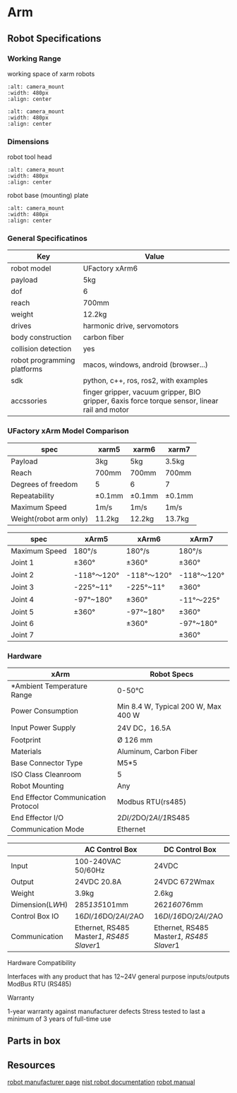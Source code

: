 # Arm
## Robot Specifications

### Working Range
working space of xarm robots

```{image} /resources/images/working_range_1.png
:alt: camera_mount
:width: 480px
:align: center
```

```{image} /resources/images/working_range_2.png
:alt: camera_mount
:width: 480px
:align: center
```

### Dimensions
robot tool head

```{image} /resources/images/dimensions_1.jpg
:alt: camera_mount
:width: 480px
:align: center
```

robot base (mounting) plate

```{image} /resources/images/dimensions_2.jpg
:alt: camera_mount
:width: 480px
:align: center
```

### General Specificatinos
| Key                       | Value                                |
|---------------------------|--------------------------------------|
|robot model                | UFactory xArm6                       |
|payload                    | 5kg                                  |
|dof                        | 6                                    |
|reach                      | 700mm                                |
|weight                     | 12.2kg                               |
|drives                     | harmonic drive, servomotors          |
|body construction          | carbon fiber                         |
|collision detection        | yes                                  |
|robot programming platforms| macos, windows, android (browser...) |
|sdk                        | python, c++, ros, ros2, with examples|
|accssories                 | finger gripper, vacuum gripper, BIO gripper, 6axis force torque sensor, linear rail and motor|

### UFactory xArm Model Comparison

|spec                  |xarm5 |xarm6  |xarm7  |
|----------------------|------|-------|-------|
|Payload               |3kg   | 5kg   | 3.5kg |
|Reach                 |700mm | 700mm | 700mm |
|Degrees of freedom    |5     | 6     | 7     |
|Repeatability         |±0.1mm| ±0.1mm| ±0.1mm|
|Maximum Speed         |1m/s  | 1m/s  | 1m/s  |
|Weight(robot arm only)|11.2kg| 12.2kg| 13.7kg|

|spec         |xArm5      |xArm6       |xArm7|
|-------------|-----------|------------|-----|
|Maximum Speed|180°/s     |180°/s      |180°/s|
|Joint 1      |±360°      |±360°       |±360°|
|Joint 2      |-118°～120°|-118°～120° |-118°～120°|
|Joint 3      |-225°~11°  |-225°~11°   |±360°|
|Joint 4      |-97°~180°  |±360°       |-11°～225°|
|Joint 5      |±360°      |-97°~180°   |±360°|
|Joint 6      |           |±360°       |-97°~180°|
|Joint 7      |           |            |±360°|
### Hardware
|xArm|Robot Specs|
|---|---------------|
|*Ambient Temperature Range|0-50℃|
|Power Consumption|Min 8.4 W, Typical 200 W, Max 400 W|
|Input Power Supply|24V DC，16.5A|
|Footprint|Ø 126 mm|
|Materials|Aluminum, Carbon Fiber|
|Base Connector Type|M5*5|
|ISO Class Cleanroom|5|
|Robot Mounting|Any|
|End Effector Communication Protocol|Modbus RTU(rs485)|
|End Effector I/O|2*DI/2*DO/2*AI/1*RS485|
|Communication Mode|Ethernet|

| |AC Control Box|DC Control Box|
|-|------------|-------------|
|Input|100-240VAC 50/60Hz|24VDC|
|Output|24VDC 20.8A|24VDC 672Wmax|
|Weight|3.9kg|2.6kg|
|Dimension(L*W*H)|285*135*101mm|262*160*76mm|
|Control Box IO|16*DI/16*DO/2*AI/2*AO|16*DI/16*DO/2*AI/2*AO|
|Communication|Ethernet, RS485 Master*1, RS485 Slaver*1|Ethernet, RS485 Master*1, RS485 Slaver*1|

Hardware Compatibility

Interfaces with any product that has
12~24V general purpose inputs/outputs
ModBus RTU (RS485)


Warranty

1-year warranty against manufacturer defects
Stress tested to last a minimum of 3 years of full-time use

## Parts in box


## Resources
[robot manufacturer page](https://www.ufactory.cc/xarm-collaborative-robot/)
[nist robot documentation]()
[robot manual]()